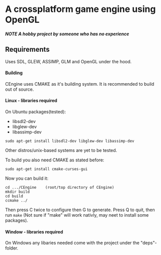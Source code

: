 # A crossplatform game engine using OpenGL
##### NOTE *A hobby project* by someone who has no experience

## Requirements

Uses SDL, GLEW, ASSIMP, GLM and OpenGL under the hood.

#### Building
CEngine uses CMAKE as it's building system. It is recommended to build out of source.

#### Linux - libraries required
On Ubuntu packages(tested):
- libsdl2-dev
- libglew-dev
- libassimp-dev

`sudo apt-get install libsdl2-dev libglew-dev libassimp-dev`

Other distros/unix-based systems are yet to be tested.

To build you also need CMAKE as stated before:

`sudo apt-get install cmake-curses-gui`

Now you can build it:

```shell
cd .../CEngine    (root/top directory of CEngine)
mkdir build
cd build
ccmake ../
```

Then press C twice to configure then G to generate. Press Q to quit, then run
`make` (Not sure if "make" will work nativly, may neet to install some packages).


#### Window - libraries required
On Windows any libaries needed come with the project under the "deps"-folder.
